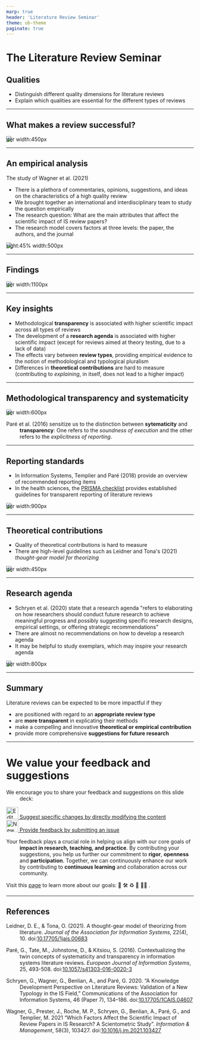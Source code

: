 ```yaml
---
marp: true
header: 'Literature Review Seminar'
theme: ub-theme
paginate: true
---
```


# The Literature Review Seminar

## Qualities

- Distinguish different quality dimensions for literature reviews
- Explain which qualities are essential for the different types of reviews

---

## What makes a review successful?

![center width:450px](../assets/successful-review.png)

---

## An empirical analysis

The study of Wagner et al. (2021)

- There is a plethora of commentaries, opinions, suggestions, and ideas on the characteristics of a high quality review 
- We brought together an international and interdisciplinary team to study the question empirically
- The research question: What are the main attributes that affect the scientific impact of IS review papers?
- The research model covers factors at three levels: the paper, the authors, and the journal

![bg right:45% width:500px](../assets/lr-sciento-model.png)

---

## Findings

![center width:1100px](../assets/lr-sciento-findings.png)

---

## Key insights

- Methodological **transparency** is associated with higher scientific impact across all types of reviews
- The development of a **research agenda** is associated with higher scientific impact (except for reviews aimed at theory testing, due to a lack of data)
- The effects vary between **review types**, providing empirical evidence to the notion of methodological and typological pluralism
- Differences in **theoretical contributions** are hard to measure (contributing to *explaining*, in itself, does not lead to a higher impact)

---
<!-- 
Better present in the protocol part (how to structure a review protocol/paper?)

# Introduction

- Guidelines per section (see topic 11), such as building blocks of an introduction (Lange 2017?)

---

- Application: draft bullet points for the intro etc.
- Application: identify prior reviews and give a short overview

---

# Background

- definition of key concepts
- theoretical lenses
- related reviews

# Findings

- Descriptive profile of the studies
- Writing style
- Theoretical contribution vs. evidence vs. ... (Leidner2020?)
- Theoretical contribution (RTD paper / knowledge contributions that do or do not require a comprehensive review)

-->

## Methodological transparency and systematicity

![center width:600px](../assets/pare2016-twin-concepts.png)

Paré et al. (2016) sensitize us to the distinction between **sytematicity** and **transparency**:
One refers to the *soundness of execution* and the other refers to the *explicitness of reporting*.

<!-- Pare2016/Templier2018 -->
---

## Reporting standards

- In Information Systems, Templier and Paré (2018) provide an overview of recommended reporting items
- In the health sciences, the [PRISMA checklist](http://prisma-statement.org/prismastatement/checklist.aspx) provides established guidelines for transparent reporting of literature reviews

![center width:900px](../assets/prisma-checklist-extract.png)

<!-- - Discuss: which aspects of systematicity/transparency are important for your review, which ones will you skip? -->

---

## Theoretical contributions

- Quality of theoretical contributions is hard to measure
- There are high-level guidelines such as Leidner and Tona's (2021) *thought-gear model for theorizing*

![center width:450px](../assets/leidner-tona-though-gear-model-theorizing.png)

<!--
**TODO : add Rivard 2024 JSIS**

and it may be helpful to study exemplars

 TODO : ideally, link to an overview of IS review papers (filtered for impact) 
scholarship
-->

---

## Research agenda

- Schryen et al. (2020) state that a research agenda "refers to elaborating on how researchers should conduct future research to achieve meaningful progress and possibly suggesting specific research designs, empirical settings, or offering strategic recommendations"
- There are almost no recommendations on how to develop a research agenda
- It may be helpful to study exemplars, which may inspire your research agenda

![center width:800px](../assets/research-agenda-example-1.png)

<!-- - Application: read exemplars of research agendas, discuss the key elements, how you research agenda could be developed -->
<!-- 
---

## The impact of a research agenda

- Foresight (research agenda) -> Scientific impact
---

# Implications

- Contributions / implications for research and practice: Agergalk and Karlsson 2020_Contributions & implications of studies
- Implications for practice: EBP

---

Discussion:

- which qualities would be most important for your review? Identify an example to showcase how those qualities can be achieve.
- do you disagree with a particular quality (for your review)?

 -->
<!-- 
Topic 11
 -->

---

## Summary

Literature reviews can be expected to be more impactful if they

- are positioned with regard to an **appropriate review type**
- are **more transparent** in explicating their methods
- make a compelling and innovative **theoretical or empirical contribution**
- provide more comprehensive **suggestions for future research**

<!-- 
Note: theoretical or empirical contribution: not based on the evidence.
-> we can assume that highly transparent papers that lack a contribution will not be cited.
 -->

---

# We value your feedback and suggestions

We encourage you to share your feedback and suggestions on this slide deck:

<a href="https://github.com/digital-work-lab/literature-review-seminar/edit/main/03-qualities.md" target="_blank">
  <img src="../assets/iconmonstr-pencil-lined.svg" alt="Edit" width="32" height="32"> Suggest specific changes by directly modifying the content
</a>
<br>
<a href="https://github.com/digital-work-lab/literature-review-seminar/issues/new" target="_blank">
  <img src="../assets/iconmonstr-info-12.svg" alt="New Issue" width="32" height="32"> Provide feedback by submitting an issue
</a>
<br>

Your feedback plays a crucial role in helping us align with our core goals of **impact in research, teaching, and practice**. By contributing your suggestions, you help us further our commitment to **rigor**, **openness** and **participation**. Together, we can continuously enhance our work by contributing to **continuous learning** and collaboration across our community.

Visit this <a href="https://digital-work-lab.github.io/handbook/docs/10-lab/10_processes/10.01.goals.html" target="_blank">page</a> to learn more about our goals:  🚀 🛠️ ♻️ 🙏 🧑‍🎓️ . 

---

<style scoped>
p {
    padding-left: 36px;
    text-indent: -36px;
}
</style>

## References

Leidner, D. E., & Tona, O. (2021). A thought-gear model of theorizing from literature. *Journal of the Association for Information Systems*, 22(4), 10. doi:[10.17705/1jais.00683](https://aisel.aisnet.org/jais/vol22/iss4/10/)

Paré, G., Tate, M., Johnstone, D., & Kitsiou, S. (2016). Contextualizing the twin concepts of systematicity and transparency in information systems literature reviews. *European Journal of Information Systems*, 25, 493-508. doi:[10.1057/s41303-016-0020-3](https://link.springer.com/article/10.1057/s41303-016-0020-3)

Schryen, G., Wagner, G., Benlian, A., and Paré, G. 2020. “A Knowledge Development Perspective on Literature Reviews: Validation of a New Typology in the IS Field,” Communications of the Association for Information Systems, 46 (Paper 7), 134–186. doi:[10.17705/1CAIS.04607](https://aisel.aisnet.org/cais/vol46/iss1/7/)

Wagner, G., Prester, J., Roche, M. P., Schryen, G., Benlian, A., Paré, G., and Templier, M. 2021 “Which Factors Affect the Scientific Impact of Review Papers in IS Research? A Scientometric Study”. *Information & Management*, 58(3), 103427. doi:[10.1016/j.im.2021.103427](https://www.sciencedirect.com/science/article/abs/pii/S037872062100001X)
